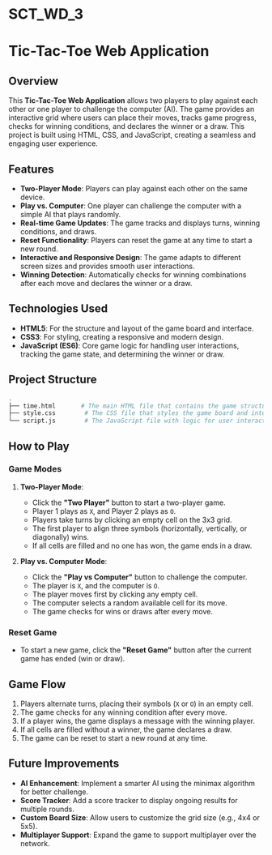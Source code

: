# SCT_WD_3
# Tic-Tac-Toe Web Application

## Overview

This **Tic-Tac-Toe Web Application** allows two players to play against each other or one player to challenge the computer (AI). The game provides an interactive grid where users can place their moves, tracks game progress, checks for winning conditions, and declares the winner or a draw. This project is built using HTML, CSS, and JavaScript, creating a seamless and engaging user experience.

## Features

- **Two-Player Mode**: Players can play against each other on the same device.
- **Play vs. Computer**: One player can challenge the computer with a simple AI that plays randomly.
- **Real-time Game Updates**: The game tracks and displays turns, winning conditions, and draws.
- **Reset Functionality**: Players can reset the game at any time to start a new round.
- **Interactive and Responsive Design**: The game adapts to different screen sizes and provides smooth user interactions.
- **Winning Detection**: Automatically checks for winning combinations after each move and declares the winner or a draw.

## Technologies Used

- **HTML5**: For the structure and layout of the game board and interface.
- **CSS3**: For styling, creating a responsive and modern design.
- **JavaScript (ES6)**: Core game logic for handling user interactions, tracking the game state, and determining the winner or draw.

## Project Structure

```bash
.
├── time.html       # The main HTML file that contains the game structure
├── style.css        # The CSS file that styles the game board and interface
└── script.js        # The JavaScript file with logic for user interactions, game state tracking, and AI functionality
```

## How to Play

### Game Modes
1. **Two-Player Mode**: 
   - Click the **"Two Player"** button to start a two-player game.
   - Player 1 plays as `X`, and Player 2 plays as `O`.
   - Players take turns by clicking an empty cell on the 3x3 grid.
   - The first player to align three symbols (horizontally, vertically, or diagonally) wins.
   - If all cells are filled and no one has won, the game ends in a draw.

2. **Play vs. Computer Mode**: 
   - Click the **"Play vs Computer"** button to challenge the computer.
   - The player is `X`, and the computer is `O`.
   - The player moves first by clicking any empty cell.
   - The computer selects a random available cell for its move.
   - The game checks for wins or draws after every move.

### Reset Game
- To start a new game, click the **"Reset Game"** button after the current game has ended (win or draw).



## Game Flow

1. Players alternate turns, placing their symbols (`X` or `O`) in an empty cell.
2. The game checks for any winning condition after every move.
3. If a player wins, the game displays a message with the winning player.
4. If all cells are filled without a winner, the game declares a draw.
5. The game can be reset to start a new round at any time.


## Future Improvements

- **AI Enhancement**: Implement a smarter AI using the minimax algorithm for better challenge.
- **Score Tracker**: Add a score tracker to display ongoing results for multiple rounds.
- **Custom Board Size**: Allow users to customize the grid size (e.g., 4x4 or 5x5).
- **Multiplayer Support**: Expand the game to support multiplayer over the network.

